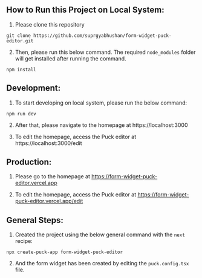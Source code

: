 ## How to Run this Project on Local System:

1. Please clone this repository

```
git clone https://github.com/suprgyabhushan/form-widget-puck-editor.git
```

2. Then, please run this below command. The required `node_modules` folder will get installed after running the command.

```
npm install
```

## Development:

1. To start developing on local system, please run the below command:

```
npm run dev
```

2. After that, please navigate to the homepage at https://localhost:3000

3. To edit the homepage, access the Puck editor at https://localhost:3000/edit


## Production:

1. Please go to the homepage at https://form-widget-puck-editor.vercel.app

2. To edit the homepage, access the Puck editor at https://form-widget-puck-editor.vercel.app/edit


## General Steps:

1. Created the project using the below general command with the `next` recipe:

```
npx create-puck-app form-widget-puck-editor
```

2. And the form widget has been created by editing the `puck.config.tsx` file.